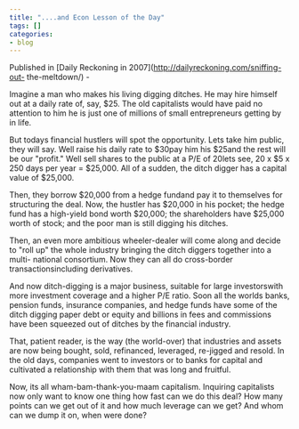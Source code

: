 ```yaml
---
title: "....and Econ Lesson of the Day"
tags: []
categories:
- blog
---
```

Published in [Daily Reckoning in 2007](http://dailyreckoning.com/sniffing-out-
the-meltdown/) \-
<!--more-->

>

Imagine a man who makes his living digging ditches. He may hire himself out at
a daily rate of, say, $25. The old capitalists would have paid no attention to
him he is just one of millions of small entrepreneurs getting by in life.

But todays financial hustlers will spot the opportunity. Lets take him public,
they will say. Well raise his daily rate to $30pay him his $25and the rest
will be our "profit." Well sell shares to the public at a P/E of 20lets see,
20 x $5 x 250 days per year = $25,000. All of a sudden, the ditch digger has a
capital value of $25,000.

Then, they borrow $20,000 from a hedge fundand pay it to themselves for
structuring the deal. Now, the hustler has $20,000 in his pocket; the hedge
fund has a high-yield bond worth $20,000; the shareholders have $25,000 worth
of stock; and the poor man is still digging his ditches.

Then, an even more ambitious wheeler-dealer will come along and decide to
"roll up" the whole industry bringing the ditch diggers together into a multi-
national consortium. Now they can all do cross-border transactionsincluding
derivatives.

And now ditch-digging is a major business, suitable for large investorswith
more investment coverage and a higher P/E ratio. Soon all the worlds banks,
pension funds, insurance companies, and hedge funds have some of the ditch
digging paper debt or equity and billions in fees and commissions have been
squeezed out of ditches by the financial industry.

That, patient reader, is the way (the world-over) that industries and assets
are now being bought, sold, refinanced, leveraged, re-jigged and resold. In
the old days, companies went to investors or to banks for capital and
cultivated a relationship with them that was long and fruitful.

Now, its all wham-bam-thank-you-maam capitalism. Inquiring capitalists now
only want to know one thing how fast can we do this deal? How many points can
we get out of it and how much leverage can we get? And whom can we dump it on,
when were done?

